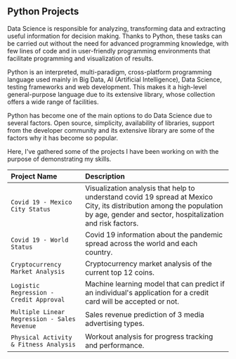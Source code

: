 ## Python Projects

Data Science is responsible for analyzing, transforming data and extracting useful information for decision making. Thanks to Python, these tasks can be carried out without the need for advanced programming knowledge, with few lines of code and in user-friendly programming environments that facilitate programming and visualization of results. 

Python is an interpreted, multi-paradigm, cross-platform programming language used mainly in Big Data, AI (Artificial Intelligence), Data Science, testing frameworks and web development. This makes it a high-level general-purpose language due to its extensive library, whose collection offers a wide range of facilities.
 
Python has become one of the main options to do Data Science due to several factors. Open source, simplicity, availability of libraries, support from the developer community and its extensive library are some of the factors why it has become so popular.

Here, I've gathered some of the projects I have been working on with the purpose of demonstrating my skills.  

|Project Name|Description |
|:------|:-----|
|`Covid 19 - Mexico City Status`|Visualization analysis that help to understand covid 19 spread at Mexico City, its distribution among the population by age, gender and sector, hospitalization and risk factors.|
|`Covid 19 - World Status`|Covid 19 information about the pandemic spread across the world and each country.|
|`Cryptocurrency Market Analysis`|Cryptocurrency market analysis of the current top 12 coins.|
|`Logistic Regression - Credit Approval`|Machine learning model that can predict if an individual's application for a credit card will be accepted or not.|
|`Multiple Linear Regression - Sales Revenue`|Sales revenue prediction of 3 media advertising types.|
|`Physical Activity & Fitness Analysis`|Workout analysis for progress tracking and performance.|
